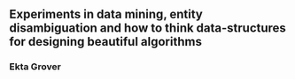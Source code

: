 ## Experiments in data mining, entity disambiguation and how to think data-structures for designing beautiful algorithms
### Ekta Grover 

#### 